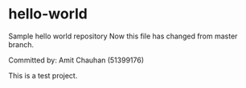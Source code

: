 # hello-world
Sample hello world repository
Now this file has changed from master branch. 

Committed by: Amit Chauhan (51399176)

This is a test project.
